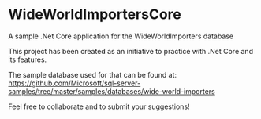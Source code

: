 # WideWorldImportersCore
A sample .Net Core application for the WideWorldImporters database

This project has been created as an initiative to practice with .Net Core and its features.

The sample database used for that can be found at: https://github.com/Microsoft/sql-server-samples/tree/master/samples/databases/wide-world-importers

Feel free to collaborate and to submit your suggestions!
